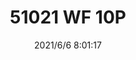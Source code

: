 ﻿---
layout: post 
title: 51021 WF 10P
tags: MX 51021
categories: housing-terminal
overview: 
part_number: 0567-1
thumb_img: 
small_img: static/202106/567-20210606.jpg
date: 2021/6/6 8:01:17
---



